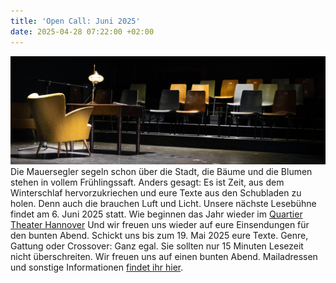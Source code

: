 ```yaml
---
title: 'Open Call: Juni 2025'
date: 2025-04-28 07:22:00 +02:00
---
```


![IMG_7040.jpg](/uploads/IMG_7040.jpg)
Die Mauersegler segeln schon über die Stadt, die Bäume und die Blumen stehen in vollem Frühlingssaft.
Anders gesagt: Es ist Zeit, aus dem Winterschlaf hervorzukriechen und eure Texte aus den Schubladen zu holen. Denn auch die brauchen Luft und Licht.
Unsere nächste Lesebühne findet am 6. Juni 2025 statt. Wie beginnen das Jahr wieder im [Quartier Theater Hannover](https://quartier-theater.de/) Und wir freuen uns wieder auf eure Einsendungen für den bunten Abend.
Schickt uns bis zum 19. Mai 2025 eure Texte. Genre, Gattung oder Crossover: Ganz egal. Sie sollten nur 15 Minuten Lesezeit nicht überschreiten. Wir freuen uns auf einen bunten Abend. Mailadressen und sonstige Informationen [findet ihr hier](https://lesebuehnetextgenuss.de/kontakt.html).
